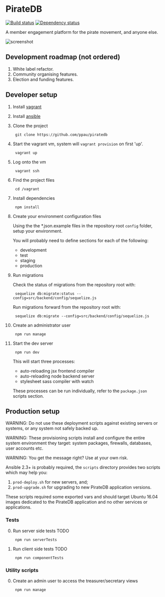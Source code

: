 # PirateDB

[![Build status](https://img.shields.io/travis/ppau/piratedb.svg)](https://travis-ci.org/ppau/piratedb)
[![Dependency status](https://david-dm.org/ppau/piratedb.svg)](https://david-dm.org/ppau/piratedb)

A member engagement platform for the pirate movement, and anyone else. 

![screenshot](http://i.imgur.com/jzoM2E9.png)

## Development roadmap (not ordered)

1. White label refactor.
0. Community organising features.
0. Election and funding features.

## Developer setup

1. Install [vagrant](https://www.vagrantup.com/downloads.html)
0. Install [ansible](https://docs.ansible.com/ansible/intro_installation.html)
0. Clone the project

        git clone https://github.com/ppau/piratedb

0. Start the vagrant vm, system will `vagrant provision` on first 'up'.

        vagrant up

0. Log onto the vm

        vagrant ssh

0. Find the project files

        cd /vagrant

0. Install dependencies

        npm install

0. Create your environment configuration files

    Using the the *.json.example files in the repository root `config` folder, setup your environment.

    You will probably need to define sections for each of the following:

    * development
    * test
    * staging
    * production

0. Run migrations

    Check the status of migrations from the repository root with:

        sequelize db:migrate:status --config=src/backend/config/sequelize.js

    Run migrations forward from the repository root with:

        sequelize db:migrate --config=src/backend/config/sequelize.js

0. Create an administrator user

        npm run manage

0. Start the dev server

        npm run dev 

    This will start three processes: 
    
    * auto-reloading jsx frontend compiler
    * auto-reloading node backend server
    * stylesheet sass compiler with watch
    
    These processes can be run individually, refer to the `package.json` scripts section.

## Production setup

WARNING: Do not use these deployment scripts against existing servers or systems, or any system not safely backed up.

WARNING: These provisioning scripts install and configure the entire system environment they target: system packages, firewalls, databases, user accounts etc.

WARNING: You get the message right? Use at your own risk.

Ansible 2.3+ is probably required, the `scripts` directory provides two scripts which may help you:

1. `prod-deploy.sh` for new servers, and;
1. `prod-upgrade.sh` for upgrading to new PirateDB application versions.

These scripts required some exported vars and should target Ubuntu 16.04 images dedicated to the PirateDB application and no other services or applications.

### Tests

0. Run server side tests TODO

        npm run serverTests

0. Run client side tests TODO

        npm run componentTests

### Utility scripts

0. Create an admin user to access the treasurer/secretary views

        npm run manage
